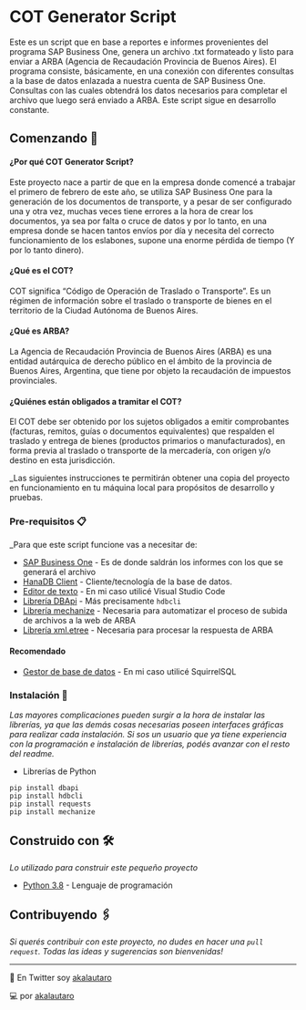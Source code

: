 # COT Generator Script

Este es un script que en base a reportes e informes provenientes del programa SAP Business One, genera un archivo .txt formateado y listo para enviar a ARBA (Agencia de Recaudación Provincia de Buenos Aires).
El programa consiste, básicamente, en una conexión con diferentes consultas a la base de datos enlazada a nuestra cuenta de SAP Business One. Consultas con las cuales obtendrá los datos necesarios para completar el archivo que luego será enviado a ARBA.
Este script sigue en desarrollo constante.

## Comenzando 🚀

#### ¿Por qué COT Generator Script?

Este proyecto nace a partir de que en la empresa donde comencé a trabajar el primero de febrero de este año, se utiliza SAP Business One para la generación de los documentos de transporte, y a pesar de ser configurado una y otra vez, muchas veces tiene errores a la hora de crear los documentos, ya sea por falta o cruce de datos y por lo tanto, en una empresa donde se hacen tantos envíos por día y necesita del correcto funcionamiento de los eslabones, supone una enorme pérdida de tiempo (Y por lo tanto dinero).

#### ¿Qué es el COT?

COT significa “Código de Operación de Traslado o Transporte”. Es un régimen de información sobre el traslado o transporte de bienes en el territorio de la Ciudad Autónoma de Buenos Aires.

#### ¿Qué es ARBA?

La Agencia de Recaudación Provincia de Buenos Aires (ARBA) es una entidad autárquica de derecho público en el ámbito de la provincia de Buenos Aires, Argentina, que tiene por objeto la recaudación de impuestos provinciales.

#### ¿Quiénes están obligados a tramitar el COT?

El COT debe ser obtenido por los sujetos obligados a emitir comprobantes (facturas, remitos, guías o documentos equivalentes) que respalden el traslado y entrega de bienes (productos primarios o manufacturados), en forma previa al traslado o transporte de la mercadería, con origen y/o destino en esta jurisdicción.

_Las siguientes instrucciones te permitirán obtener una copia del proyecto en funcionamiento en tu máquina local para propósitos de desarrollo y pruebas.

### Pre-requisitos 📋

_Para que este script funcione vas a necesitar de:

* [SAP Business One](https://www.sap.com/latinamerica/products/business-one.html) - Es de donde saldrán los informes con los que se generará el archivo
* [HanaDB Client](https://www.sap.com/latinamerica/products/hana.html) - Cliente/tecnología de la base de datos.
* [Editor de texto](https://code.visualstudio.com/) - En mi caso utilicé Visual Studio Code
* [Librería DBApi](https://www.python.org/dev/peps/pep-0249/) - Más precisamente ```hdbcli```
* [Librería mechanize](https://pypi.org/project/mechanize/) - Necesaria para automatizar el proceso de subida de archivos a la web de ARBA
* [Librería xml.etree](https://docs.python.org/3/library/xml.etree.elementtree.html) - Necesaria para procesar la respuesta de ARBA
#### Recomendado
* [Gestor de base de datos](http://squirrel-sql.sourceforge.net/) - En mi caso utilicé SquirrelSQL

### Instalación 🔧

_Las mayores complicaciones pueden surgir a la hora de instalar las librerías, ya que las demás cosas necesarias poseen interfaces gráficas para realizar cada instalación.
Si sos un usuario que ya tiene experiencia con la programación e instalación de librerías, podés avanzar con el resto del readme._

* Librerías de Python

```
pip install dbapi
pip install hdbcli
pip install requests
pip install mechanize
```

## Construido con 🛠️

_Lo utilizado para construir este pequeño proyecto_

* [Python 3.8](https://www.python.org/) - Lenguaje de programación

## Contribuyendo 🖇️

_Si querés contribuir con este proyecto, no dudes en hacer una ```pull request```. Todas las ideas y sugerencias son bienvenidas!_

---
📱 En Twitter soy [akalautaro](www.twitter.com/akalautaro)

💻 por [akalautaro](https://github.com/akalautaro)
